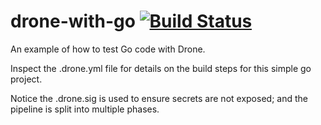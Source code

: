 # drone-with-go [![Build Status](https://ci.cloudlockng.com/api/badges/josebarn/drone-with-go/status.svg)](https://ci.cloudlockng.com/josebarn/drone-with-go)

An example of how to test Go code with Drone.

Inspect the .drone.yml file for details on the build steps for this simple go project.

Notice the .drone.sig is used to ensure secrets are not exposed; and the pipeline is split into multiple phases.
